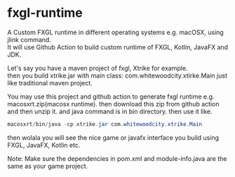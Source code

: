 # fxgl-runtime
A Custom FXGL runtime in different operating systems e.g. macOSX, using jlink command.  
It will use Github Action to build custom runtime of FXGL, Kotlin, JavaFX and JDK.  
  
Let's say you have a maven project of fxgl, Xtrike for example.  
then you build xtrike.jar with main class: com.whitewoodcity.xtirke.Main just like traditional maven project.  
  
You may use this project and github action to generate fxgl runtime e.g. macosxrt.zip(macosx runtime). 
then download this zip from github action and then unzip it. 
and java command is in bin directory. 
then use it like. 
```java
macosxrt/bin/java -cp xtrike.jar com.whitewoodcity.xtrike.Main
```
then wolala you will see the nice game or javafx interface you build using FXGL, JavaFX, Kotlin etc.  

Note: Make sure the dependencies in pom.xml and module-info.java are the same as your game project.
